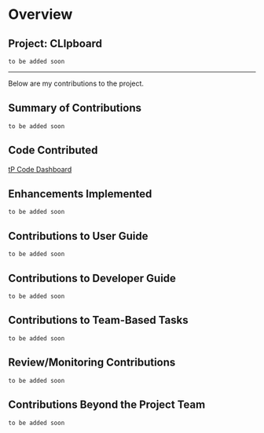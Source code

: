 # Overview
## Project: CLIpboard
`to be added soon`

---
Below are my contributions to the project.
## Summary of Contributions
`to be added soon`

## Code Contributed
[tP Code Dashboard](https://nus-cs2103-ay2223s2.github.io/tp-dashboard/?search=isabelchong&breakdown=true&sort=groupTitle&sortWithin=title&since=2023-02-17&timeframe=commit&mergegroup=&groupSelect=groupByRepos&checkedFileTypes=docs~functional-code~test-code~other)

## Enhancements Implemented
`to be added soon`

## Contributions to User Guide
`to be added soon`

## Contributions to Developer Guide
`to be added soon`

## Contributions to Team-Based Tasks
`to be added soon`

## Review/Monitoring Contributions
`to be added soon`

## Contributions Beyond the Project Team
`to be added soon`